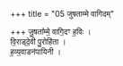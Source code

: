 +++
title = "05 जुषताम्मे वागिदम्"

+++
जु॒षता᳚म्मे॒ वागि॒दꣳ ह॒विः ।  
वि॒राड्दे॒वी पु॒रोहि॑ता ।  
ह॒व्य॒वाडन॑पायिनी ।
